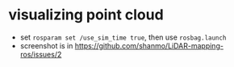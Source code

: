 # visualizing point cloud 

- set `rosparam set /use_sim_time true`, then use `rosbag.launch`
- screenshot is in https://github.com/shanmo/LiDAR-mapping-ros/issues/2